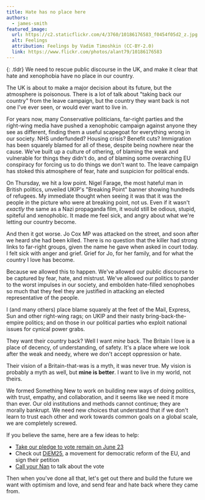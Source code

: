 ```yaml
---
title: Hate has no place here
authors:
  - james-smith
featured_image:
  url: https://c2.staticflickr.com/4/3760/10186176583_f0454f05d2_z.jpg
  alt: Feelings
  attribution: Feelings by Vadim Timoshkin (CC-BY-2.0)
  link: https://www.flickr.com/photos/alant79/10186176583
---
```


{: .tldr}
We need to rescue public discourse in the UK, and make it clear that hate and xenophobia have no place in our country.

The UK is about to make a major decision about its future, but the atmosphere is poisonous. There is a lot of talk about "taking back our country" from the leave campaign, but the country they want back is not one I've ever seen, or would ever want to live in.

For years now, many Conservative politicians, far-right parties and the right-wing media have pushed a xenophobic campaign against anyone they see as different, finding them a useful scapegoat for everything wrong in our society. NHS underfunded? Housing crisis? Benefit cuts? Immigration has been squarely blamed for all of these, despite being nowhere near the cause. We've built up a culture of othering, of blaming the weak and vulnerable for things they didn't do, and of blaming some overarching EU conspiracy for forcing us to do things we don't want to. The leave campaign has stoked this atmosphere of fear, hate and suspicion for political ends.

On Thursday, we hit a low point. Nigel Farage, the most hateful man in British politics, unveiled UKIP's "Breaking Point" banner showing hundreds of refugees. My immediate thought when seeing it was that it was the people *in* the picture who were at breaking point, not us. Even if it wasn't *exactly* the same as a Nazi propaganda film, it would still be odious, stupid, spiteful and xenophobic. It made me feel sick, and angry about what we're letting our country become.

And then it got worse. Jo Cox MP was attacked on the street, and soon after we heard she had been killed. There is no question that the killer had strong links to far-right groups, given the name he gave when asked in court today. I felt sick with anger and grief. Grief for Jo, for her family, and for what the country I love has become.

Because we allowed this to happen. We've allowed our public discourse to be captured by fear, hate, and mistrust. We've allowed our politics to pander to the worst impulses in our society, and embolden hate-filled xenophobes so much that they feel they are justified in attacking an elected representative of the people.

I (and many others) place blame squarely at the feet of the Mail, Express, Sun and other right-wing rags; on UKIP and their nasty bring-back-the-empire politics; and on those in our political parties who exploit national issues for cynical power grabs.

They want their country back? Well I want *mine* back. The Britain I love is a place of decency, of understanding, of safety. It's a place where we look after the weak and needy, where we don't accept oppression or hate.

Their vision of a Britain-that-was is a myth, it was never true. My vision is probably a myth as well, but **mine is better**. I want to live in my world, not theirs.

We formed Something New to work on building new ways of doing politics, with trust, empathy, and collaboration, and it seems like we need it more than ever. Our old institutions and methods cannot continue; they are morally bankrupt. We need new choices that understand that if we don't learn to trust each other and work towards common goals on a global scale, we are completely screwed.

If you believe the same, here are a few ideas to help:

 * [Take our pledge to vote remain on June 23](https://voteremain.somethingnew.org.uk/)
 * Check out [DiEM25](http://diem25.org), a movement for democratic reform of the EU, and sign their petition
 * [Call your Nan](http://www.callyournan.com/) to talk about the vote
 
 Then when you've done all that, let's get out there and build the future we want with optimism and love, and send fear and hate back where they came from.